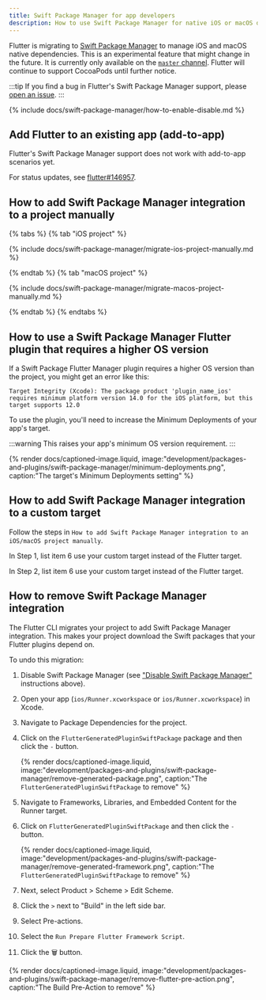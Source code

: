 ```yaml
---
title: Swift Package Manager for app developers
description: How to use Swift Package Manager for native iOS or macOS dependencies
---
```


Flutter is migrating to [Swift Package Manager][] to manage iOS and macOS native
dependencies.
This is an experimental feature that might change in the future.
It is currently only available on the [`master` channel][].
Flutter will continue to support CocoaPods until further notice.

:::tip
If you find a bug in Flutter's Swift Package Manager support,
please [open an issue][].
:::

[Swift Package Manager]: https://www.swift.org/documentation/package-manager/
[`master` channel]: /release/upgrade#switching-flutter-channels
[open an issue]: {{site.github}}/flutter/flutter/issues/new?template=2_bug.yml

{% include docs/swift-package-manager/how-to-enable-disable.md %}

## Add Flutter to an existing app (add-to-app)

Flutter's Swift Package Manager support does not work with add-to-app scenarios
yet.

For status updates, see [flutter#146957].

[flutter#146957]: https://github.com/flutter/flutter/issues/146957

## How to add Swift Package Manager integration to a project manually

{% tabs %}
{% tab "iOS project" %}

{% include docs/swift-package-manager/migrate-ios-project-manually.md %}

{% endtab %}
{% tab "macOS project" %}

{% include docs/swift-package-manager/migrate-macos-project-manually.md %}

{% endtab %}
{% endtabs %}

## How to use a Swift Package Manager Flutter plugin that requires a higher OS version

If a Swift Package Flutter Manager plugin requires a higher OS version than
the project, you might get an error like this:

```text
Target Integrity (Xcode): The package product 'plugin_name_ios' requires minimum platform version 14.0 for the iOS platform, but this target supports 12.0
```

To use the plugin, you'll need to increase the Minimum Deployments of your
app's target.

:::warning
This raises your app's minimum OS version requirement.
:::

{% render docs/captioned-image.liquid,
image:"development/packages-and-plugins/swift-package-manager/minimum-deployments.png",
caption:"The target's Minimum Deployments setting" %}

## How to add Swift Package Manager integration to a custom target

Follow the steps in
`How to add Swift Package Manager integration to an iOS/macOS project manually`.

In Step 1, list item 6 use your custom target instead of the Flutter target.

In Step 2, list item 6 use your custom target instead of the Flutter target.

## How to remove Swift Package Manager integration

The Flutter CLI migrates your project to add Swift Package Manager integration.
This makes your project download the Swift packages that your Flutter plugins
depend on.

To undo this migration:

1. Disable Swift Package Manager (see ["Disable Swift Package Manager"][]
   instructions above).

2. Open your app (`ios/Runner.xcworkspace` or `ios/Runner.xcworkspace`) in
   Xcode.

3. Navigate to Package Dependencies for the project.

4. Click on the `FlutterGeneratedPluginSwiftPackage` package and then click the
   `-` button.

   {% render docs/captioned-image.liquid,
   image:"development/packages-and-plugins/swift-package-manager/remove-generated-package.png",
   caption:"The `FlutterGeneratedPluginSwiftPackage` to remove" %}

4. Navigate to Frameworks, Libraries, and Embedded Content for the Runner
   target.

5. Click on `FlutterGeneratedPluginSwiftPackage` and then click the `-` button.

   {% render docs/captioned-image.liquid,
   image:"development/packages-and-plugins/swift-package-manager/remove-generated-framework.png",
   caption:"The `FlutterGeneratedPluginSwiftPackage` to remove" %}

6. Next, select Product > Scheme > Edit Scheme.

7. Click the `>` next to "Build" in the left side bar.

8. Select Pre-actions.

9. Select the `Run Prepare Flutter Framework Script`.

10. Click the 🗑️ button.

   {% render docs/captioned-image.liquid,
   image:"development/packages-and-plugins/swift-package-manager/remove-flutter-pre-action.png",
   caption:"The Build Pre-Action to remove" %}

["Disable Swift Package Manager"]: /packages-and-plugins/swift-package-manager/for-app-developers/#how-to-disable-swift-package-manager
